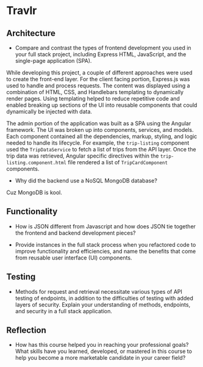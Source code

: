 # Travlr

## Architecture

- Compare and contrast the types of frontend development you used in your full stack project, including Express HTML, JavaScript, and the single-page application (SPA).

While developing this project, a couple of different approaches were used to create the front-end layer. For the client facing portion, Express.js was used to handle and process
requests. The content was displayed using a combination of HTML, CSS, and Handlebars templating to dynamically render pages. Using templating helped to reduce repetitive code
and enabled breaking up sections of the UI into reusable components that could dynamically be injected with data.

The admin portion of the application was built as a SPA using the Angular framework. The UI was broken up into components, services, and models. Each component contained
all the dependencies, markup, styling, and logic needed to handle its lifecycle. For example, the `trip-listing` component used the `TripDataService` to fetch a list of
trips from the API layer. Once the trip data was retrieved, Angular specific directives within the `trip-listing.component.html` file rendered a list of `TripCardComponent` components.

- Why did the backend use a NoSQL MongoDB database?

Cuz MongoDB is kool.

## Functionality

- How is JSON different from Javascript and how does JSON tie together the frontend and backend development pieces?

- Provide instances in the full stack process when you refactored code to improve functionality and efficiencies, and name the benefits that come from reusable user interface (UI) components.

## Testing

- Methods for request and retrieval necessitate various types of API testing of endpoints, in addition to the difficulties of testing with added layers of security. Explain your understanding of methods, endpoints, and security in a full stack application.

## Reflection

- How has this course helped you in reaching your professional goals? What skills have you learned, developed, or mastered in this course to help you become a more marketable candidate in your career field?


